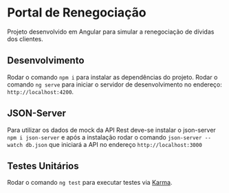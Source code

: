 # Portal de Renegociação

Projeto desenvolvido em Angular para simular a renegociação de dívidas dos clientes.

## Desenvolvimento

Rodar o comando `npm i` para instalar as dependências do projeto.
Rodar o comando `ng serve` para iniciar o servidor de desenvolvimento no endereço: `http://localhost:4200`.

## JSON-Server

Para utilizar os dados de mock da API Rest deve-se instalar o json-server `npm i json-server` e após a instalação rodar o comando `json-server --watch db.json` que iniciará a API no endereço `http://localhost:3000`

## Testes Unitários

Rodar o comando `ng test` para executar testes via [Karma](https://karma-runner.github.io).

